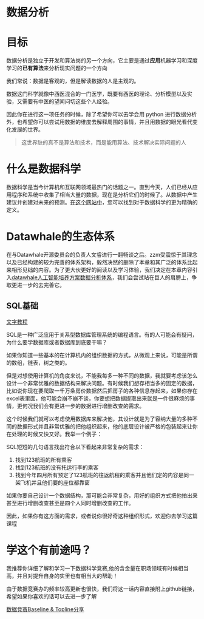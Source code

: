 # 数据分析

# 目标

数据分析是独立于开发和算法岗的另一个方向，它主要是通过<strong>应用</strong>机器学习和深度学习的<strong>已有算法</strong>来分析现实问题的一个方向

我们常说：数据是客观的，但是解读数据的人是主观的。

数据这门科学就像中西医混合的一门医学，既要有西医的理论、分析模型以及实验，又需要有中医的望闻问切这些个人经验。

因此你在进行这一项任务的时候，除了希望你可以去学会用 python 进行数据分析外，也希望你可以尝试用数据的维度去解释周围的事情，并且用数据的眼光看代变化发展的世界。

> 这世界缺的真不是算法和技术，而是能用算法、技术解决实际问题的人


# 什么是数据科学

数据科学是当今计算机和互联网领域最热门的话题之一。直到今天，人们已经从应用程序和系统中收集了相当大量的数据，现在是分析它们的时候了。从数据中产生建议并创建对未来的预测。[在这个网站中](https://www.quora.com/Data-Science/What-is-data-science)，您可以找到对于数据科学的更为精确的定义。

# Datawhale的生态体系

在与Datawhale开源委员会的负责人文睿进行一翻畅谈之后。zzm受震惊于其理念以及已经构建的较为完善的体系架构，毅然决然的删除了本章和其广泛的体系比起来相形见绌的内容。为了更大伙更好的阅读以及学习体验，我们决定在本章内容引入[datawhale人工智能培养方案数据分析体系](https://datawhale.feishu.cn/docs/doccn0AOicI3LJ8RwhY0cuDPSOc#)，我们会尝试站在巨人的肩膀上，争取更进一步的去完善它。

## SQL基础
[文字教程](https://github.com/datawhalechina/wonderful-sql)

SQL是一种广泛应用于关系型数据库管理系统的编程语言。有的人可能会有疑问，为什么要学数据库或者数据库到底要干嘛？

如果你知道一些基本的在计算机内的组织数据的方式，从微观上来说，可能是所谓的数组，链表，树之类的。

但是对想使用计算机的角度来说，不能我每多一种不同的数据，我就要考虑该怎么设计一个非常优雅的数据结构来解决问题。有时候我们想存相当多的固定的数据，比如说你现在要爬取一千万条房价数据然后把房子的各种信息存起来，如果你存在excel表里面，他可能会崩不崩不谈，你要想把数据提取出来就是一件很麻烦的事情，更何况我们会有更进一步的数据进行增删改查的需求。

这个时候我们就可以考虑使用数据库来解决他，其设计就是为了容纳大量的多种不同的数据形式并且非常优雅的把他组织起来，他的底层设计被严格的包装起来让你在处理的时候又快又好。我举一个例子：

SQL短短的几句语言找出符合以下看起来非常复杂的需求：

1. 找到123航班的所有乘客
2. 找到123航班的没有托运行李的乘客
3. 找到今年四月所有预定了123航班的往返航程的乘客并且他们定的内容是同一架飞机并且他们要的座位都靠窗

如果你要自己设计一个数据结构，那可能会非常复杂，用好的组织方式把他拍出来甚至进行增删改查甚至是四个人同时增删改查的工作。

因此，如果你有这方面的需求，或者说你很好奇这种组织形式，欢迎你去学习这篇课程




# 学这个有前途吗？

我推荐你详细了解和学习一下数据科学竞赛,他的含金量在职场领域有时候相当高，并且对提升自身的实里也有相当大的帮助！

由于数据竞赛办的频率较高更新也很快，我们将这一话内容直接附上github链接，希望如果你喜欢的话可以去进一步了解

[数据竞赛Baseline & Topline分享](https://github.com/datawhalechina/competition-baseline)

